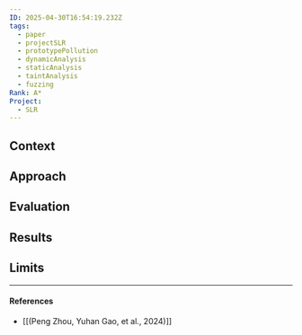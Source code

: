 ```yaml
---
ID: 2025-04-30T16:54:19.232Z
tags:
  - paper
  - projectSLR
  - prototypePollution
  - dynamicAnalysis
  - staticAnalysis
  - taintAnalysis
  - fuzzing
Rank: A*
Project:
  - SLR
---
```

## Context


## Approach


## Evaluation


## Results



## Limits



---
#### References
- [[(Peng Zhou, Yuhan Gao, et al., 2024)]]
